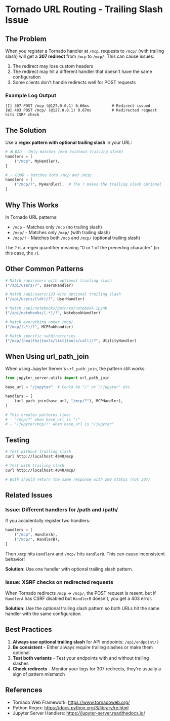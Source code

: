 # Tornado URL Routing - Trailing Slash Issue

## The Problem

When you register a Tornado handler at `/mcp`, requests to `/mcp/` (with trailing slash) will get a **307 redirect** from `/mcp` to `/mcp/`. This can cause issues:

1. The redirect may lose custom headers
2. The redirect may hit a different handler that doesn't have the same configuration
3. Some clients don't handle redirects well for POST requests

### Example Log Output
```
[I] 307 POST /mcp (@127.0.0.1) 0.66ms          # Redirect issued
[W] 403 POST /mcp/ (@127.0.0.1) 0.67ms         # Redirected request hits CSRF check
```

## The Solution

Use a **regex pattern with optional trailing slash** in your URL:

```python
# ❌ BAD - Only matches /mcp (without trailing slash)
handlers = [
    ("/mcp", MyHandler),
]

# ✅ GOOD - Matches both /mcp and /mcp/
handlers = [
    ("/mcp/?", MyHandler),  # The ? makes the trailing slash optional
]
```

## Why This Works

In Tornado URL patterns:
- `/mcp` - Matches only `/mcp` (no trailing slash)
- `/mcp/` - Matches only `/mcp/` (with trailing slash)
- `/mcp/?` - Matches both `/mcp` and `/mcp/` (optional trailing slash)

The `?` is a regex quantifier meaning "0 or 1 of the preceding character" (in this case, the `/`).

## Other Common Patterns

```python
# Match /api/users with optional trailing slash
("/api/users/?", UsersHandler)

# Match /api/users/123 with optional trailing slash
("/api/users/(\d+)/?", UserHandler)

# Match /api/notebooks/path/to/notebook.ipynb
("/api/notebooks/(.*)/?", NotebookHandler)

# Match everything under /mcp/
("/mcp/(.*)/?", MCPSubHandler)

# Match specific subdirectories
("/mcp/(healthz|tools/list|tools/call)/?", UtilityHandler)
```

## When Using url_path_join

When using Jupyter Server's `url_path_join`, the pattern still works:

```python
from jupyter_server.utils import url_path_join

base_url = "/jupyter"  # Could be "/" or "/jupyter" etc.

handlers = [
    (url_path_join(base_url, "/mcp/?"), MCPHandler),
]

# This creates patterns like:
# - "/mcp/?" when base_url is "/"
# - "/jupyter/mcp/?" when base_url is "/jupyter"
```

## Testing

```bash
# Test without trailing slash
curl http://localhost:4040/mcp

# Test with trailing slash
curl http://localhost:4040/mcp/

# Both should return the same response with 200 status (not 307)
```

## Related Issues

### Issue: Different handlers for /path and /path/
If you accidentally register two handlers:
```python
handlers = [
    ("/mcp", HandlerA),
    ("/mcp/", HandlerB),
]
```

Then `/mcp` hits `HandlerA` and `/mcp/` hits `HandlerB`. This can cause inconsistent behavior!

**Solution**: Use one handler with optional trailing slash pattern.

### Issue: XSRF checks on redirected requests
When Tornado redirects `/mcp` → `/mcp/`, the POST request is resent, but if `HandlerA` has CSRF disabled but `HandlerB` doesn't, you get a 403 error.

**Solution**: Use the optional trailing slash pattern so both URLs hit the same handler with the same configuration.

## Best Practices

1. **Always use optional trailing slash** for API endpoints: `/api/endpoint/?`
2. **Be consistent** - Either always require trailing slashes or make them optional
3. **Test both variants** - Test your endpoints with and without trailing slashes
4. **Check redirects** - Monitor your logs for 307 redirects, they're usually a sign of pattern mismatch

## References

- Tornado Web Framework: https://www.tornadoweb.org/
- Python Regex: https://docs.python.org/3/library/re.html
- Jupyter Server Handlers: https://jupyter-server.readthedocs.io/
